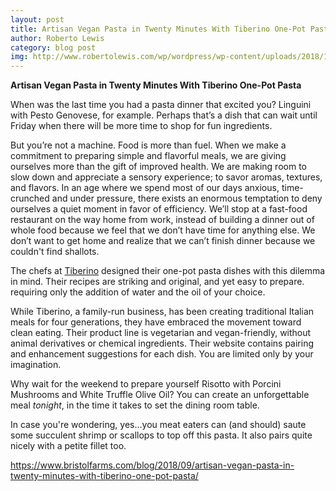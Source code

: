 ```yaml
---
layout: post
title: Artisan Vegan Pasta in Twenty Minutes With Tiberino One-Pot Pasta
author: Roberto Lewis
category: blog post
img: http://www.robertolewis.com/wp/wordpress/wp-content/uploads/2018/10/GROC_Pasta_Tiberino_FAW_2018-04-1.jpg
---
```


**Artisan Vegan Pasta in Twenty Minutes With Tiberino One-Pot Pasta**

When was the last time you had a pasta dinner that excited you? Linguini with Pesto Genovese, for example. Perhaps that’s a dish that can wait until Friday when there will be more time to shop for fun ingredients. 

But you’re not a machine.  Food is more than fuel. When we make a commitment to preparing simple and flavorful meals, we are giving ourselves more than the gift of improved health. We are making room to slow down and appreciate a sensory experience; to savor aromas, textures, and flavors. In an age where we spend most of our days anxious, time-crunched and under pressure, there exists an enormous temptation to deny ourselves a quiet moment in favor of efficiency. We’ll stop at a fast-food restaurant on the way home from work, instead of building a dinner out of whole food because we feel that we don’t have time for anything else. We don’t want to get home and realize that we can’t finish dinner because we couldn't find shallots.  

The chefs at [Tiberino](http://www.tiberino.us/shop/index.php) designed their one-pot pasta dishes with this dilemma in mind. Their recipes are striking and original, and yet easy to prepare. requiring only the addition of water and the oil of your choice.

While Tiberino, a family-run business, has been creating traditional Italian meals for four generations, they have embraced the movement toward clean eating. Their product line is vegetarian and vegan-friendly, without animal derivatives or chemical ingredients. Their website contains pairing and enhancement suggestions for each dish. You are limited only by your imagination.

Why wait for the weekend to prepare yourself Risotto with Porcini Mushrooms and White Truffle Olive Oil? You can create an unforgettable meal *tonight*, in the time it takes to set the dining room table. 

In case you're wondering, yes...you meat eaters can (and should) saute some succulent shrimp or scallops to top off this pasta. It also pairs quite nicely with a petite fillet too.

https://www.bristolfarms.com/blog/2018/09/artisan-vegan-pasta-in-twenty-minutes-with-tiberino-one-pot-pasta/
